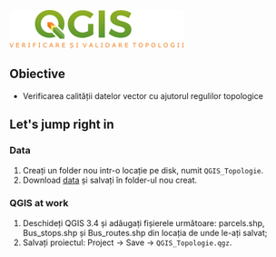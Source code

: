 ![logo](https://github.com/iungurianu/qgis-pe-intelesul-tuturor/blob/master/04_QGIS_Verificare_si_validare_topologii/verificare_topologii_logo.png)
## Obiective
* Verificarea calității datelor vector cu ajutorul regulilor topologice

## Let's jump right in
### Data
1. Creați un folder nou intr-o locație pe disk, numit `QGIS_Topologie`.
2. Download [data](https://github.com/iungurianu/qgis-pe-intelesul-tuturor/tree/master/04_QGIS_Verificare_si_validare_topologii/Data) și salvați în folder-ul nou creat.
### QGIS at work
1. Deschideți QGIS 3.4 și adăugați fișierele următoare: parcels.shp, Bus_stops.shp și Bus_routes.shp din locația de unde le-ați salvat;
2. Salvați proiectul: Project -> Save -> `QGIS_Topologie.qgz`.
    
